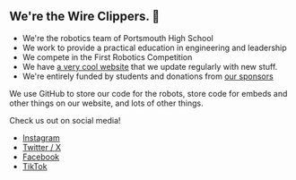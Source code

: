## We're the Wire Clippers. 👋 

- We're the robotics team of Portsmouth High School
- We work to provide a practical education in engineering and leadership
- We compete in the First Robotics Competition
- We have [a very cool website](https://wireclippers.org) that we update regularly with new stuff.
- We're entirely funded by students and donations from [our sponsors](https://wireclippers.org/sponsor-us/)

We use GitHub to store our code for the robots, store code for embeds and other things on our website, and lots of other things.

Check us out on social media!

- [Instagram](https://www.instagram.com/phs_wire_clippers)
- [Twitter / X](https://twitter.com/frc5902)
- [Facebook](https://www.facebook.com/frc5902)
- [TikTok](https://tiktok.com/phs_wire_clippers)
